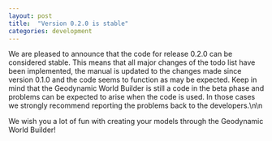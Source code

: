 ```yaml
---
layout: post
title:  "Version 0.2.0 is stable"
categories: development
---
```

We are pleased to announce that the code for release 0.2.0 can be considered stable. This means that all major changes of the todo list have been implemented, the manual is updated to the changes made since version 0.1.0 and the code seems to function as may be expected. Keep in mind that the Geodynamic World Builder is still a code in the beta phase and problems can be expected to arise when the code is used. In those cases we strongly recommend reporting the problems back to the developers.\n\n

We wish you a lot of fun with creating your models through the Geodynamic World Builder!
